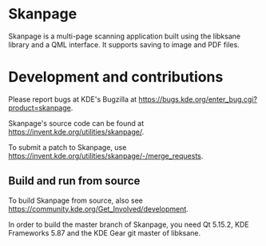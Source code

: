 <!--
 SPDX-FileCopyrightText: 2021 by Alexander Stippich <a.stippich@gmx.net>

 SPDX-License-Identifier: GPL-2.0-only OR GPL-3.0-only OR LicenseRef-KDE-Accepted-GPL
-->


# Skanpage

Skanpage is a multi-page scanning application built using the libksane library and a QML interface.
It supports saving to image and PDF files.

# Development and contributions

Please report bugs at KDE's Bugzilla at https://bugs.kde.org/enter_bug.cgi?product=skanpage.

Skanpage's source code can be found at https://invent.kde.org/utilities/skanpage/.

To submit a patch to Skanpage, use https://invent.kde.org/utilities/skanpage/-/merge_requests.

## Build and run from source

To build Skanpage from source, also see https://community.kde.org/Get_Involved/development.

In order to build the master branch of Skanpage, you need Qt 5.15.2, KDE Frameworks 5.87 and the KDE Gear git master of libksane.
